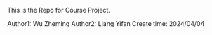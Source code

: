 This is the Repo for Course Project. 

Author1: Wu Zheming 
Author2: Liang Yifan 
Create time: 2024/04/04 
